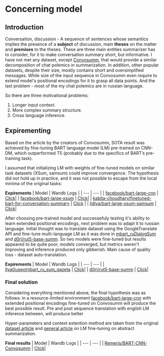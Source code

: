 # Concerning model
## Introduction

Conversation, discussion - A sequence of sentences whose semantics implies the presence of a **subject** of discussion, main **theses** on the matter and **premises** to the theses. These are three main entities summarizer has to consider, for it to make conversation summary short, but informative.
I have not met any dataset, except [Convosumm](https://github.com/Yale-LILY/ConvoSumm), that would provide a similar decomposition of chat polemics in summarization. In addition, other popular datasets, despite their size, mostly contains short and oversimplified messages. While size of the input sequence in Convosumm even require to extend model's positional encodings for it to grasp all data points. And the last problem - most of the my chat polemics are in russian language.

So there are three motivational problems:
1. Longer input context.
2. More complex summary structure.
3. Cross language inference.

## Expirementing

Based on the article by the creators of Convosumm, SOTA result was achieved by fine-tuning BART language model (LM) pre-trained on CNN-DM, which outperformed T5 (probably due to the specifics of BART’s pre-training task).

I assumed that initializing LM with weights of fine-tuned models on similar task datasets (XSum, samsum) could improve convergence. The hypothesis did not hold up in practice, and it was not possible to escape from the local minima of the original tasks:

**Expirements**
| Model | Wandb Logs |
| --- | --- |
| [facebook/bart-large-cnn](https://huggingface.co/facebook/bart-large-cnn) | [Click](https://wandb.ai/remeris/Convosumm-Models-comparison/runs/dfdt7k6a)|
| [facebook/bart-large-xsum](https://huggingface.co/facebook/bart-large-cnn) | [Click](https://wandb.ai/remeris/Convosumm-Models-comparison/runs/afbi9efy)|
| [kabita-choudhary/finetuned-bart-for-conversation-summary](https://huggingface.co/facebook/bart-large-cnn) | [Click](https://wandb.ai/remeris/Convosumm-Models-comparison/runs/sw9vwayl) |
| [lidiya/bart-large-xsum-samsum](https://huggingface.co/facebook/bart-large-cnn) | [Click](https://wandb.ai/remeris/Convosumm-Models-comparison/runs/t2szthnp)|

After choosing pre-trained model and successefuly testing it's ability to learn extended positional encodings, next problem was to adapt it to russian language. Initial thought was to translate dataset using the GoogleTranslate API and fine-tune multi-language LM as it was done in [mbart_ruDialogSum](https://huggingface.co/Kirili4ik/mbart_ruDialogSum) and [d0rj/rut5-base-summ](https://huggingface.co/d0rj/rut5-base-summ). So two models were fine-tuned but results appeared to be quite poor, models converged, but metrics weren't improving and inference produced only gibberish. Main cause of quality loss - dataset auto-translation.

**Expirements**
| Model | Wandb Logs |
| --- | --- |
| [IlyaGusev/mbart_ru_sum_gazeta](https://huggingface.co/IlyaGusev/mbart_ru_sum_gazeta) | [Click](https://wandb.ai/remeris/Convosumm-Models-comparison/runs/dn5wjcv4)|
| [d0rj/rut5-base-summ](https://huggingface.co/d0rj/rut5-base-summ) | [Click](https://wandb.ai/remeris/Convosumm-Models-comparison/runs/og2mm25e)|

### Final solution
Considering everything mentioned above, the final hypothesis was as follows: in a resource-limited environment [facebook/bart-large-cnn](https://huggingface.co/facebook/bart-large-cnn) with extended positional encodings fine-tuned on Convosumm will produce the best possible result. Pre and post sequence translation with engilsh LM inference between, will produce better 

Hyper-parameters and context extention method are taken from the original [dataset article](https://arxiv.org/pdf/2106.00829.pdf) and [general article](https://arxiv.org/pdf/2010.12836.pdf) on LM fine-tuning on abstract summarization.

**Final results**
| Model | Wandb Logs |
| --- | --- |
| [Remeris/BART-CNN-Convosumm](https://huggingface.co/Remeris/BART-CNN-Convosumm) | [Click](https://wandb.ai/remeris/BART-CNN-Convosumm/runs/68syxthd)|